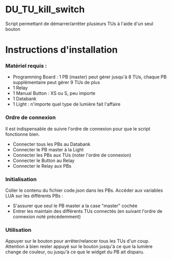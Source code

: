 # DU_TU_kill_switch
Script permettant de démarrer/arrêter plusieurs TUs à l'aide d'un seul bouton
# Instructions d'installation
### Matériel requis :
- Programming Board : 1 PB (master) peut gérer jusqu'à 8 TUs, chaque PB supplémentaire peut gérer 9 TUs de plus
- 1 Relay
- 1 Manual Button : XS ou S, peu importe
- 1 Databank
- 1 Light : n'importe quel type de lumière fait l'affaire
### Ordre de connexion
Il est indispensable de suivre l'ordre de connexion pour que le script fonctionne bien.
- Connecter tous les PBs au Databank
- Connecter le PB master à la Light
- Connecter les PBs aux TUs (noter l'ordre de connexion)
- Connecter le Button au Relay
- Connecter le Relay aux PBs
### Initialisation
Coller le contenu du fichier code.json dans les PBs.
Accéder aux variables LUA sur les différents PBs :
- S'assurer que seul le PB master a la case "master" cochée
- Entrer les maintain des différents TUs connectés (en suivant l'ordre de connexion noté précédemment)
### Utilisation
Appuyer sur le bouton pour arrêter/relancer tous les TUs d'un coup.
Attention à bien rester appuyé sur le bouton jusqu'à ce que la lumière change de couleur, ou jusqu'à ce que le widget du PB ait disparu.

